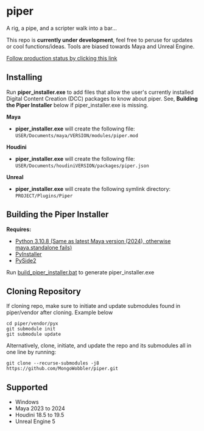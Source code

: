 # piper
A rig, a pipe, and a scripter walk into a bar...

This repo is **currently under development**, feel free to peruse for updates or cool functions/ideas.
Tools are biased towards Maya and Unreal Engine.

[Follow production status by clicking this link](https://github.com/users/MongoWobbler/projects/1)

## Installing  

Run **piper_installer.exe** to add files that allow the user's currently installed Digital Content Creation (DCC) packages to know about piper.
See, **Building the Piper Installer** below if piper_installer.exe is missing.

**Maya**  
- **piper_installer.exe** will create the following file:  
`USER/Documents/maya/VERSION/modules/piper.mod`

**Houdini**  
- **piper_installer.exe** will create the following file:  
`USER/Documents/houdiniVERSION/packages/piper.json`

**Unreal**  
 - **piper_installer.exe** will create the following symlink directory:  
`PROJECT/Plugins/Piper` 

## Building the Piper Installer

**Requires:**  
* [Python 3.10.8 (Same as latest Maya version (2024), otherwise maya.standalone fails)](https://www.python.org/downloads/release/python-3108/)  
* [PyInstaller](https://www.pyinstaller.org/)
* [PySide2](https://pypi.org/project/PySide2/)

Run [build_piper_installer.bat](https://github.com/MongoWobbler/piper/blob/master/build_piper_installer.bat) to generate piper_installer.exe

## Cloning Repository

If cloning repo, make sure to initiate and update submodules found in piper/vendor after cloning. Example below

```
cd piper/vendor/pyx
git submodule init
git submodule update
```  
Alternatively, clone, initiate, and update the repo and its submodules all in one line by running:
```
git clone --recurse-submodules -j8 https://github.com/MongoWobbler/piper.git
```

## Supported

- Windows
- Maya 2023 to 2024
- Houdini 18.5 to 19.5
- Unreal Engine 5

